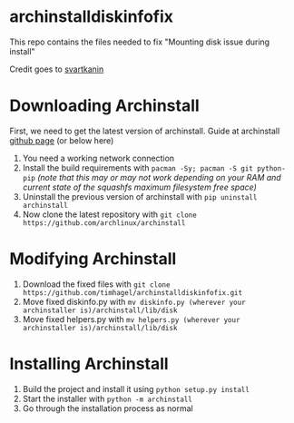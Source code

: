 # archinstalldiskinfofix

This repo contains the files needed to fix "Mounting disk issue during install"

Credit goes to [svartkanin](https://github.com/svartkanin)

<h1>Downloading Archinstall</h1>

First, we need to get the latest version of archinstall. Guide at archinstall [github page](https://github.com/archlinux/archinstall) (or below here)

1. You need a working network connection
2. Install the build requirements with `pacman -Sy; pacman -S git python-pip`
   *(note that this may or may not work depending on your RAM and current state of the squashfs maximum filesystem free space)*
3. Uninstall the previous version of archinstall with `pip uninstall archinstall`
4. Now clone the latest repository with `git clone https://github.com/archlinux/archinstall`

<h1>Modifying Archinstall</h1>

1. Download the fixed files with `git clone https://github.com/timhagel/archinstalldiskinfofix.git`
2. Move fixed diskinfo.py with `mv diskinfo.py (wherever your archinstaller is)/archinstall/lib/disk`
3. Move fixed helpers.py with `mv helpers.py (wherever your archinstaller is)/archinstall/lib/disk`

<h1>Installing Archinstall</h1>

1. Build the project and install it using `python setup.py install`
2. Start the installer with `python -m archinstall`
3. Go through the installation process as normal
